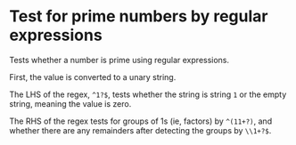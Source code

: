 # Test for prime numbers by regular expressions

Tests whether a number is prime using regular expressions.

First, the value is converted to a unary string. 

The LHS of the regex, `^1?$`, tests whether the string is string `1` or the empty string, meaning the value is zero.

The RHS of the regex tests for groups of 1s (ie, factors) by `^(11+?)`, and whether there are any remainders after detecting the groups by `\\1+?$`.
